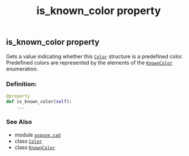﻿---
title: is_known_color property
second_title: Aspose.CAD for Python via .NET API References
description: 
type: docs
weight: 760
url: /python-net/aspose.cad/color/is_known_color/
is_root: false
---

## is_known_color property


Gets a value indicating whether this [`Color`](/cad/python-net/aspose.cad/color) structure is a predefined color. Predefined colors are represented by the elements of the [`KnownColor`](/cad/python-net/aspose.cad/knowncolor) enumeration.
### Definition:
```python
@property
def is_known_color(self):
    ...
```

### See Also
* module [`aspose.cad`](../../)
* class [`Color`](/cad/python-net/aspose.cad/color)
* class [`KnownColor`](/cad/python-net/aspose.cad/knowncolor)
